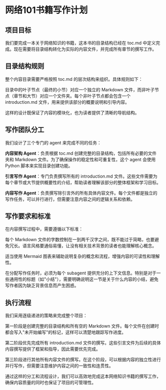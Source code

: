 # 网络101书籍写作计划

## 项目目标

我们要完成一本关于网络知识的书籍，这本书的目录结构已经在 toc.md 中定义完成。现在需要将目录结构转化为实际的内容文件，并完成所有章节的撰写工作。

## 目录结构规则

整个内容目录需要严格按照 toc.md 的层次结构来组织。具体规则如下：

目录中的叶子节点（最终的小节）对应一个独立的 Markdown 文件，而非叶子节点（章节和大节）对应一个文件夹。每个非叶子节点都会包含一个 introduction.md 文件，用来提供该部分的概要说明和引导内容。

这样的设计既保证了内容的模块化，也为读者提供了清晰的导航结构。

## 写作团队分工

我们设计了三个专门的 agent 来完成不同的任务：

**内容架构 Agent**：负责根据 toc.md 创建完整的目录结构，包括所有必要的文件夹和 Markdown 文件。为了确保操作的稳定性和可重复性，这个 agent 会使用 Python 脚本来实现目录创建功能。

**引言写作 Agent**：专门负责撰写所有的 introduction.md 文件。这些文件需要为每个章节或大节提供概要性的介绍，帮助读者理解该部分的整体框架和学习目标。

**内容写作 Agent**：负责撰写除引言外的所有具体内容文件。每个文件都是独立的写作任务，可以并行进行，但需要注意内容之间的逻辑关系和依赖。

## 写作要求和标准

在内容撰写过程中，需要遵循以下标准：

每个 Markdown 文件的字数控制在一到两千汉字之间，既不能过于简略，也要避免冗长。语言风格要通俗易懂，让没有相关技术背景的读者也能理解核心概念。

适当使用 Mermaid 图表来辅助说明复杂的概念和流程，增强内容的可读性和理解性。

在分配写作任务时，必须为每个 subagent 提供充分的上下文信息。特别是对于一些通用性的标题（如"小结"），需要明确说明这一节是关于什么内容的小结，避免写作者因为缺乏背景信息而产生困惑。

## 执行流程

我们采用逐级递进的策略来完成整个项目：

第一阶段是创建完整的目录结构和所有空的 Markdown 文件。每个文件在创建时都会写入"未开始编写"的标记，这样可以清楚地跟踪写作进度。

第二阶段优先完成所有 introduction.md 文件的撰写。这些引言文件为后续的具体内容撰写提供了框架和指导，因此需要优先完成。

第三阶段进行其他所有内容文件的撰写。在这个阶段，可以根据内容的独立性进行并行写作，但需要注意维护内容之间的一致性和连贯性。

通过这样的分工和流程设计，我们可以高效地完成这本网络知识书籍的撰写工作，确保内容质量的同时也保证了项目的可管理性。

